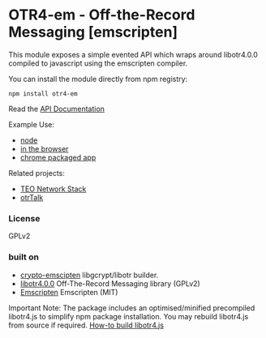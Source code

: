 # OTR4-em - Off-the-Record Messaging [emscripten]

This module exposes a simple evented API which wraps around libotr4.0.0 compiled to javascript using the emscripten compiler.

You can install the module directly from npm registry:

    npm install otr4-em

Read the [API Documentation](https://github.com/mnaamani/otr4-em/blob/master/doc/API.md)

Example Use:
- [node](https://github.com/mnaamani/otr4-em/blob/master/test/index.js)
- [in the browser](https://github.com/mnaamani/otr4-em/blob/master/test/index.html)
- [chrome packaged app](https://github.com/mnaamani/TEO/tree/master/build/chrome)

Related projects:
- [TEO Network Stack](https://github.com/mnaamani/TEO)
- [otrTalk](https://github.com/mnaamani/node-otr-talk)

### License
GPLv2

### built on
- [crypto-emscipten](https://github.com/mnaamani/crypto-emscripten/) libgcrypt/libotr builder.
- [libotr4.0.0](http://www.cypherpunks.ca/otr/) Off-The-Record Messaging library (GPLv2)
- [Emscripten](https://github.com/kripken/emscripten) Emscripten (MIT)

Important Note:
The package includes an optimised/minified precompiled libotr4.js to simplify npm package installation.
You may rebuild libotr4.js from source if required. [How-to build libotr4.js](https://github.com/mnaamani/otr4-em/blob/master/BUILDING)
